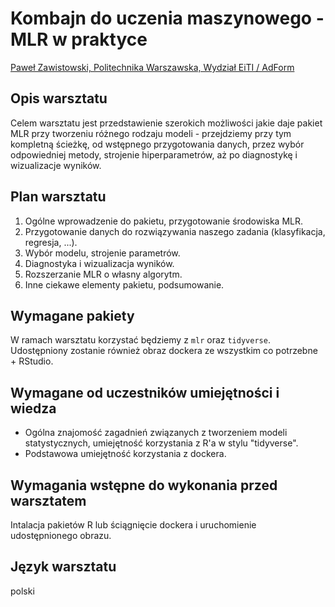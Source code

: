 # Kombajn do uczenia maszynowego - MLR w praktyce

[Paweł Zawistowski, Politechnika Warszawska, Wydział EiTI / AdForm](https://pzawistowski.github.io/about)

## Opis warsztatu 

Celem warsztatu jest przedstawienie szerokich możliwości jakie daje pakiet MLR przy tworzeniu różnego rodzaju modeli - przejdziemy przy tym kompletną ścieżkę, od wstępnego przygotowania danych, przez wybór odpowiedniej metody, strojenie hiperparametrów, aż po diagnostykę i wizualizacje wyników. 

## Plan warsztatu 

1. Ogólne wprowadzenie do pakietu, przygotowanie środowiska MLR.
2. Przygotowanie danych do rozwiązywania naszego zadania (klasyfikacja, regresja, ...).
3. Wybór modelu, strojenie parametrów.
4. Diagnostyka i wizualizacja wyników.
5. Rozszerzanie MLR o własny algorytm.
6. Inne ciekawe elementy pakietu, podsumowanie.

## Wymagane pakiety 

W ramach warsztatu korzystać będziemy z `mlr` oraz `tidyverse`. Udostępniony zostanie również obraz dockera ze wszystkim co potrzebne + RStudio.

## Wymagane od uczestników umiejętności i wiedza 

- Ogólna znajomość zagadnień związanych z tworzeniem modeli statystycznych, umiejętność korzystania z R'a w stylu "tidyverse". 
- Podstawowa umiejętność korzystania z dockera.

## Wymagania wstępne do wykonania przed warsztatem 

Intalacja pakietów R lub ściągnięcie dockera i uruchomienie udostępnionego obrazu.

## Język warsztatu 

polski